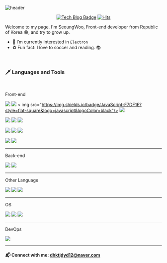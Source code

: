 ![header](https://capsule-render.vercel.app/api?type=waving&color=gradient&height=200&section=header&text=안녕하세요&fontSize=90)

<div align=center>

[![Tech Blog Badge](https://img.shields.io/badge/Blog-EF7121?style=flat-squar&logo=devdotto&logoColor=white)](https://my-nextra-blog.vercel.app/)
[![Hits](https://hits.seeyoufarm.com/api/count/incr/badge.svg?url=https%3A%2F%2Fgithub.com%2Fberenickt&count_bg=%23000000&title_bg=%23000000&icon=github.svg&icon_color=%23FFFFFF&title=hits&edge_flat=false)](https://hits.seeyoufarm.com)

</div>

Welcome to my page. I'm SeoungWoo, Front-end developer from Republic of Korea 😁, and try to grow up.

- 🌱 I’m currently interested in `Electron`
- ⚽ Fun fact: I love to soccer and reading. 📚

<br />

### 🗡️ Languages and Tools

<br />

Front-end

<img src="https://img.shields.io/badge/HTML5-E34F26?style=flat-square&logo=html5&logoColor=white"/> </t>
<img src="https://img.shields.io/badge/CSS3-1572B6?style=flat-square&logo=css3&logoColor=white"/>
<
img src="https://img.shields.io/badge/JavaScript-F7DF1E?style=flat-square&logo=javascript&logoColor=black"/>
<img src="https://img.shields.io/badge/TypeScript-007ACC?style=flat-square&logo=typescript&logoColor=white"/>

<img src="https://img.shields.io/badge/React-20232A?style=flat-square&logo=react&logoColor=61DAFB"/> </t>
<img src="https://img.shields.io/badge/Next.js-000000?style=flat-square&logo=Next.js&logoColor=white"/>
<img src="https://img.shields.io/badge/GraphQL-E10098?style=flat-square&logo=GraphQL&logoColor=white"/>

<img src="https://img.shields.io/badge/Sass-cc6699?style=flat-square&logo=sass&logoColor=white"/> </t>
<img src="https://img.shields.io/badge/Tailwind_CSS-38B2AC?style=flat-square&logo=tailwind-css&logoColor=white"/>
<img src="https://img.shields.io/badge/StyledComponents/Emotion-DB7093?style=flat-square&logo=styled-components&logoColor=white"/>

<img src="https://img.shields.io/badge/eslint-3A33D1?style=flat-square&logo=eslint&logoColor=white"/> </t>
<img src="https://img.shields.io/badge/prettier-1A2C34?style=flat-square&logo=prettier&logoColor=F7BA3E"/>

---

Back-end

<img src="https://img.shields.io/badge/Node.js-43853D?style=flat-square&logo=node.js&logoColor=white"/> </t>
<img src="https://img.shields.io/badge/ORACLE-F80000?style=flat-square&logo=oracle&logoColor=white"/>

---

Other Language

<img src="https://img.shields.io/badge/C-00599C?style=flat-square&logo=c&logoColor=white"/> </t>
<img src="https://img.shields.io/badge/Java-ED8B00?style=flat-square&logo=java&logoColor=white"/>
<img src="https://img.shields.io/badge/Python-14354C?style=flat-square&logo=python&logoColor=white"/>

---

OS

<img src="https://img.shields.io/badge/Windows-0078D6?style=flat-square&logo=windows&logoColor=white"/> </t>
<img src="https://img.shields.io/badge/Ubuntu-E95420?style=flat-square&logo=ubuntu&logoColor=white"/>
<img src="https://img.shields.io/badge/Mac-000000?style=flat-square&logo=apple&logoColor=white"/>

---

DevOps

<img src="https://img.shields.io/badge/GIT-E44C30?style=flat-square&logo=git&logoColor=white"/> </t>

---

#### 📬 Connect with me: dhktjdyd12@naver.com
